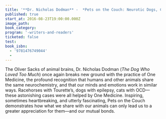 ```yaml
---
title: '**Dr. Nicholas Dodman** -  *Pets on the Couch: Neurotic Dogs, Compulsive Cats, Anxious Birds, and the New Science of Animal Psychiatry*'
published: true
start_at: 2016-08-23T19:00:00.000Z
image_path:
book_category:
program: '-writers-and-readers'
ticketed: false
test:
book_isbn:
  - '9781476749044'
  -
---
```



The Oliver Sacks of animal brains, Dr. Nicholas Dodman (*The Dog Who Loved Too Much*) once again breaks new ground with the practice of One Medicine, the profound recognition that humans and other animals share the same neurochemistry, and that our minds and emotions work in similar ways. Racehorses with Tourette’s, dogs with epilepsy, cats with OCD—these astonishing cases were all helped by One Medicine. Inspiring, sometimes heartbreaking, and utterly fascinating, Pets on the Couch demonstrates how what we share with our animals can only lead us to a greater appreciation for them—and our mutual bonds.